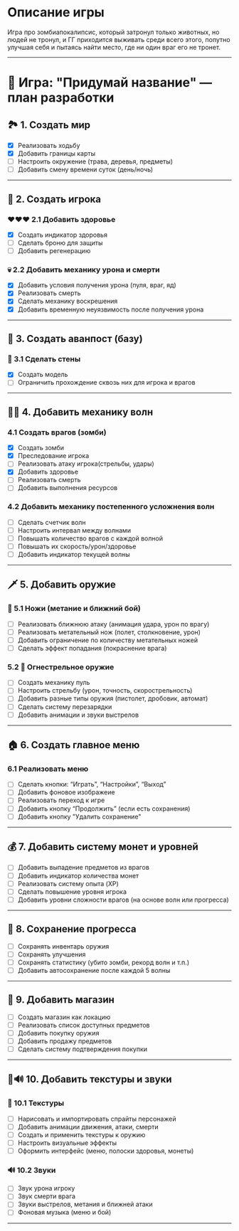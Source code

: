 # Описание игры
Игра про зомбиапокалипсис, который затронул только животных, но людей не тронул, и ГГ приходится выживать среди всего этого, попутно улучшая себя и пытаясь найти место, где ни один враг его не тронет.

---


# 🧟 Игра: "Придумай название" — план разработки

## 🏞 1. Создать мир

* [x] Реализовать ходьбу
* [x] Добавить границы карты
* [ ] Настроить окружение (трава, деревья, предметы)
* [ ] Добавить смену времени суток (день/ночь)

---

## 🧍 2. Создать игрока

### ❤️❤️❤️ 2.1 Добавить здоровье

* [x] Создать индикатор здоровья
* [ ] Сделать броню для защиты
* [ ] Добавить регенерацию 

### 💀 2.2 Добавить механику урона и смерти

* [x] Добавить условия получения урона (пуля, враг, яд)
* [x] Реализовать смерть
* [x] Сделать механику воскрешения
* [x] Добавить временную неуязвимость после получения урона

---

## 🏰 3. Создать аванпост (базу)

### 🧱 3.1 Сделать стены

* [x] Создать модель
* [ ] Ограничить прохождение сквозь них для игрока и врагов

---

## 🧟‍♂️ 4. Добавить механику волн

### 4.1 Создать врагов (зомби)

* [x] Создать зомби
* [x] Преследование игрока
* [ ] Реализовать атаку игрока(стрельбы, удары)
* [x] Добавить здоровье
* [ ] Реализовать смерть
* [ ] Добавить выполнения ресурсов

### 4.2 Добавить механику постепенного усложнения волн

* [ ] Сделать счетчик волн
* [ ] Настроить интервал между волнами
* [ ] Повышать количество врагов с каждой волной
* [ ] Повышать их скорость/урон/здоровье
* [ ] Добавить индикатор текущей волны

---

## 🗡️ 5. Добавить оружие

### 🔪 5.1 Ножи (метание и ближний бой)

* [ ] Реализовать ближнюю атаку (анимация удара, урон по врагу)
* [ ] Реализовать метательный нож (полет, столкновение, урон)
* [ ] Добавить ограничение по количеству метательных ножей
* [ ] Сделать эффект попадания (покраснение врага)

### 5.2 🔫 Огнестрельное оружие

* [ ] Создать механику пуль
* [ ] Настроить стрельбу (урон, точность, скорострельность)
* [ ] Добавить разные типы оружия (пистолет, дробовик, автомат)
* [ ] Сделать систему перезарядки
* [ ] Добавить анимации и звуки выстрелов

---

## 🏠 6. Создать главное меню

###  6.1 Реализовать меню

* [ ] Сделать кнопки: “Играть”, “Настройки”, “Выход”
* [ ] Добавить фоновое изображеие
* [ ] Реализовать переход к игре
* [ ] Добавить кнопку “Продолжить” (если есть сохранения)
* [ ] Добавить кнопку "Удалить сохранение"

---

## 💰 7. Добавить систему монет и уровней


* [ ] Добавить выпадение предметов из врагов
* [ ] Добавить индикатор количества монет 
* [ ] Реализовать систему опыта (XP)
* [ ] Сделать повышение уровня игрока
* [ ] Добавить уровни сложности врагов (на основе волн или прогресса)

---

## 💾 8. Сохранение прогресса

* [ ] Сохранять инвентарь оружия
* [ ] Сохранять улучшения
* [ ] Сохранять статистику (убито зомби, рекорд волн и т.п.)
* [ ] Добавить автосохранение после каждой 5 волны

---

## 🛒 9. Добавить магазин

* [ ] Создать магазин как локацию
* [ ] Реализовать список доступных предметов
* [ ] Добавить покупку оружия
* [ ] Добавить продажу предметов
* [ ] Сделать систему подтверждения покупки

---

## 🎨🔊 10. Добавить текстуры и звуки

### 🎨 10.1 Текстуры

* [ ] Нарисовать и импортировать спрайты персонажей
* [ ] Добавить анимации движения, атаки, смерти
* [ ] Создать и применить текстуры к оружию
* [ ] Настроить визуальные эффекты 
* [ ] Оформить интерфейс (меню, полоски здоровья, монеты)

### 🔊 10.2 Звуки

* [ ] Звук урона игроку
* [ ] Звук смерти врага
* [ ] Звуки выстрелов, метания и ближней атаки
* [ ] Фоновая музыка (меню и бой)

---
